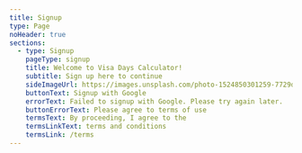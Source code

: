 ```yaml
---
title: Signup
type: Page
noHeader: true
sections:
  - type: Signup
    pageType: signup
    title: Welcome to Visa Days Calculator!
    subtitle: Sign up here to continue
    sideImageUrl: https://images.unsplash.com/photo-1524850301259-7729d41d11d9?q=80&w=794&auto=format&fit=crop&ixlib=rb-4.1.0&ixid=M3wxMjA3fDB8MHxwaG90by1wYWdlfHx8fGVufDB8fHx8fA%3D%3D
    buttonText: Signup with Google
    errorText: Failed to signup with Google. Please try again later.
    buttonErrorText: Please agree to terms of use
    termsText: By proceeding, I agree to the
    termsLinkText: terms and conditions
    termsLink: /terms
---
```

